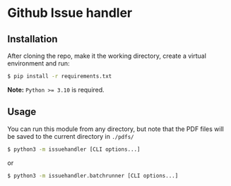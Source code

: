 # Github Issue handler

## Installation
After cloning the repo, make it the working directory, create a virtual environment 
and run:
```bash
$ pip install -r requirements.txt
```
**Note:** `Python >= 3.10` is required.

## Usage
You can run this module from any directory, but note that the PDF files
will be saved to the current directory in `./pdfs/` 
```bash
$ python3 -m issuehandler [CLI options...]
```
or
```bash
$ python3 -m issuehandler.batchrunner [CLI options...]
```
